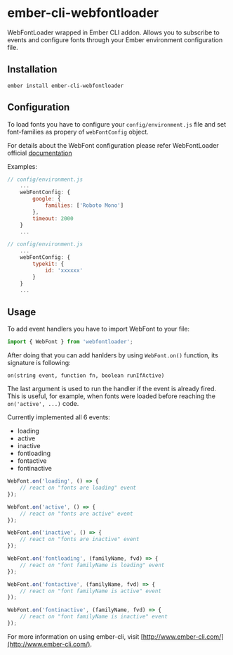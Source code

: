 # ember-cli-webfontloader

WebFontLoader wrapped in Ember CLI addon. Allows you to subscribe to events and configure fonts through your Ember environment configuration file.

## Installation

```
ember install ember-cli-webfontloader
```

## Configuration

To load fonts you have to configure your `config/environment.js` file and set font-families as propery of `webFontConfig` object.

For details about the WebFont configuration please refer WebFontLoader official [documentation](https://github.com/typekit/webfontloader/blob/master/README.md)

Examples:

```javascript
// config/environment.js
    ...
    webFontConfig: {
        google: {
            families: ['Roboto Mono']
        },
        timeout: 2000
    }
    ...
```

```javascript
// config/environment.js
    ...
    webFontConfig: {
        typekit: {
            id: 'xxxxxx'
        }
    }
    ...
```

## Usage

To add event handlers you have to import WebFont to your file:

```javascript
import { WebFont } from 'webfontloader';
```

After doing that you can add hanlders by using `WebFont.on()` function, its signature is following:

```
on(string event, function fn, boolean runIfActive)
```

The last argument is used to run the handler if the event is already fired. This is useful, for example, when fonts were loaded before reaching the `on('active', ...)` code.

Currently implemented all 6 events:

* loading
* active
* inactive
* fontloading
* fontactive
* fontinactive

```javascript
WebFont.on('loading', () => {
    // react on "fonts are loading" event
});

WebFont.on('active', () => {
    // react on "fonts are active" event
});

WebFont.on('inactive', () => {
    // react on "fonts are inactive" event
});

WebFont.on('fontloading', (familyName, fvd) => {
    // react on "font familyName is loading" event
});

WebFont.on('fontactive', (familyName, fvd) => {
    // react on "font familyName is active" event
});

WebFont.on('fontinactive', (familyName, fvd) => {
    // react on "font familyName is inactive" event
});
```

For more information on using ember-cli, visit [http://www.ember-cli.com/](http://www.ember-cli.com/).
